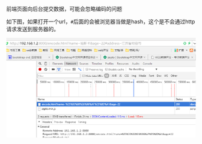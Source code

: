 前端页面向后台提交数据，可能会忽略编码的问题

如下图，如果打开一个url，`#`后面的会被浏览器当做是hash，这个是不会通过http请求发送到服务器的。

![get请求](images/encode/1.png)
